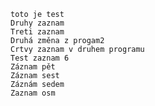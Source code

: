     toto je test
    Druhy zaznam
    Treti zaznam
    Druhá změna z progam2
    Crtvy zaznam v druhem programu
    Test zaznam 6
    Záznam pět
    Záznam sest
    Záznám sedem
    Zaznam osm
